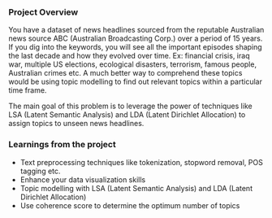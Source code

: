 ### Project Overview

 You have a dataset of news headlines sourced from the reputable Australian news source ABC (Australian Broadcasting Corp.) over a period of 15 years. If you dig into the keywords, you will see all the important episodes shaping the last decade and how they evolved over time. Ex: financial crisis, iraq war, multiple US elections, ecological disasters, terrorism, famous people, Australian crimes etc. A much better way to comprehend these topics would be using topic modelling to find out relevant topics within a particular time frame.

The main goal of this problem is to leverage the power of techniques like LSA (Latent Semantic Analysis) and LDA (Latent Dirichlet Allocation) to assign topics to unseen news headlines.


### Learnings from the project

 - Text preprocessing techniques like tokenization, stopword removal, POS tagging etc.
- Enhance your data visualization skills
- Topic modelling with LSA (Latent Semantic Analysis) and LDA (Latent Dirichlet Allocation)
- Use coherence score to determine the optimum number of topics


